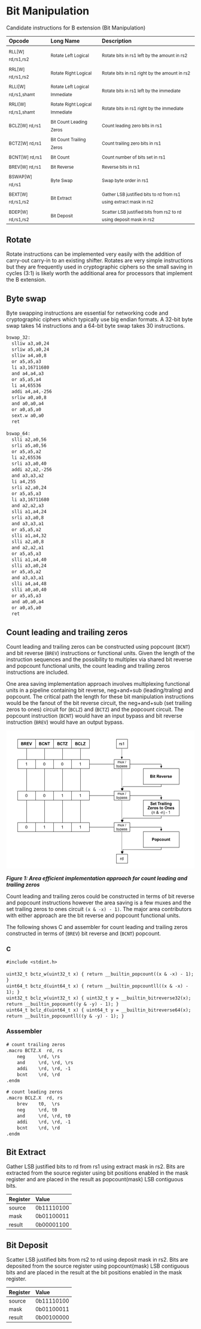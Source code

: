 Bit Manipulation
=====================

Candidate instructions for B extension (Bit Manipulation)

Opcode                          | Long Name                                 | Description
:----------                     | :-------------                            | :---------------
<sub>RLL[W] rd,rs1,rs2</sub>    | <sub>Rotate Left Logical</sub>            | <sub>Rotate bits in rs1 left by the amount in rs2</sub>
<sub>RRL[W] rd,rs1,rs2</sub>    | <sub>Rotate Right Logical</sub>           | <sub>Rotate bits in rs1 right by the amount in rs2</sub>
<sub>RLLI[W] rd,rs1,shamt</sub> | <sub>Rotate Left Logical Immediate</sub>  | <sub>Rotate bits in rs1 left by the immediate</sub>
<sub>RRLI[W] rd,rs1,shamt</sub> | <sub>Rotate Right Logical Immediate</sub> | <sub>Rotate bits in rs1 right by the immediate</sub>
<sub>BCLZ[W] rd,rs1</sub>       | <sub>Bit Count Leading Zeros</sub>        | <sub>Count leading zero bits in rs1</sub>
<sub>BCTZ[W] rd,rs1</sub>       | <sub>Bit Count Trailing Zeros</sub>       | <sub>Count trailing zero bits in rs1</sub>
<sub>BCNT[W] rd,rs1</sub>       | <sub>Bit Count</sub>                      | <sub>Count number of bits set in rs1</sub>
<sub>BREV[W] rd,rs1</sub>       | <sub>Bit Reverse</sub>                    | <sub>Reverse bits in rs1</sub>
<sub>BSWAP[W] rd,rs1</sub>      | <sub>Byte Swap</sub>                      | <sub>Swap byte order in rs1</sub>
<sub>BEXT[W] rd,rs1,rs2</sub>   | <sub>Bit Extract</sub>                    | <sub>Gather LSB justified bits to rd from rs1 using extract mask in rs2</sub>
<sub>BDEP[W] rd,rs1,rs2</sub>   | <sub>Bit Deposit</sub>                    | <sub>Scatter LSB justified bits from rs2 to rd using deposit mask in rs2</sub>

## Rotate

Rotate instructions can be implemented very easily with the addition
of carry-out carry-in to an existing shifter. Rotates are very
simple instructions but they are frequently used in cryptographic
ciphers so the small saving in cycles (3:1) is likely worth the
additional area for processors that implement the B extension.

## Byte swap

Byte swapping instructions are essential for networking code
and cryptographic ciphers which typically use big endian formats.
A 32-bit byte swap takes 14 instructions and a 64-bit byte swap
takes 30 instructions.

```
bswap_32:
  slliw a3,a0,24
  srliw a5,a0,24
  slliw a4,a0,8
  or a5,a5,a3
  li a3,16711680
  and a4,a4,a3
  or a5,a5,a4
  li a4,65536
  addi a4,a4,-256
  srliw a0,a0,8
  and a0,a0,a4
  or a0,a5,a0
  sext.w a0,a0
  ret

bswap_64:
  slli a2,a0,56
  srli a5,a0,56
  or a5,a5,a2
  li a2,65536
  srli a3,a0,40
  addi a2,a2,-256
  and a3,a3,a2
  li a4,255
  srli a2,a0,24
  or a5,a5,a3
  li a3,16711680
  and a2,a2,a3
  slli a1,a4,24
  srli a3,a0,8
  and a3,a3,a1
  or a5,a5,a2
  slli a1,a4,32
  slli a2,a0,8
  and a2,a2,a1
  or a5,a5,a3
  slli a1,a4,40
  slli a3,a0,24
  or a5,a5,a2
  and a3,a3,a1
  slli a4,a4,48
  slli a0,a0,40
  or a5,a5,a3
  and a0,a0,a4
  or a0,a5,a0
  ret
```

## Count leading and trailing zeros

Count leading and trailing zeros can be constructed using popcount (`BCNT`)
and bit reverse (`BREV`) instructions or functional units. Given the length
of the instruction sequences and the possibility to multiplex via shared bit
reverse and popcount functional units, the count leading and trailing zeros
instructions are included.

One area saving implementation approach involves multiplexing functional units in
a pipeline containing bit reverse, neg+and+sub (leading/traling) and popcount.
The critical path the length for these bit manipulation instructions would be the
fanout of the bit reverse circuit, the neg+and+sub (set trailing zeros to ones)
circuit for (`BCLZ`) and (`BCTZ`) and the popcount circuit. The popcount instruction
(`BCNT`) would have an input bypass and bit reverse instruction (`BREV`) would have
an output bypass.

![Area efficient implementation approach](bitmanip.png)

_**Figure 1: Area efficient implementation approach for count leading and trailing zeros**_

Count leading and trailing zeros could be constructed in terms of bit reverse
and popcount instructions however the area saving is a few muxes and the set
trailing zeros to ones circuit `(x & -x) - 1)`. The major area contributors with
either approach are the bit reverse and popcount functional units.

The following shows C and assembler for count leading and trailing zeros
constructed in terms of (`BREV`) bit reverse and (`BCNT`) popcount.

### C
```
#include <stdint.h>

uint32_t bctz_w(uint32_t x) { return __builtin_popcount((x & -x) - 1); }
uint64_t bctz_d(uint64_t x) { return __builtin_popcountll((x & -x) - 1); }
uint32_t bclz_w(uint32_t x) { uint32_t y = __builtin_bitreverse32(x); return __builtin_popcount((y & -y) - 1); }
uint64_t bclz_d(uint64_t x) { uint64_t y = __builtin_bitreverse64(x); return __builtin_popcountll((y & -y) - 1); }
```

### Asssembler
```
# count trailing zeros
.macro BCTZ.X  rd, rs
	neg     \rd, \rs
	and     \rd, \rd, \rs
	addi    \rd, \rd, -1
	bcnt    \rd, \rd
.endm
```

```
# count leading zeros
.macro BCLZ.X  rd, rs
	brev    t0,  \rs
	neg     \rd, t0
	and     \rd, \rd, t0
	addi    \rd, \rd, -1
	bcnt    \rd, \rd
.endm
```

## Bit Extract

Gather LSB justified bits to rd from rs1 using extract mask in rs2.
Bits are extracted from the source register using bit positions
enabled in the mask register and are placed in the result as
popcount(mask) LSB contiguous bits.

Register | Value
:--      | :--
source   | 0b11110100
mask     | 0b01100011
result   | 0b00001100

## Bit Deposit

Scatter LSB justified bits from rs2 to rd using deposit mask in rs2.
Bits are deposited from the source register using popcount(mask)
LSB contiguous bits and are placed in the result at the bit positions
enabled in the mask register.

Register | Value
:--      | :--
source   | 0b11110100
mask     | 0b01100011
result   | 0b00100000
